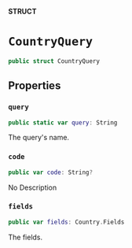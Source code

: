**STRUCT**

# `CountryQuery`

```swift
public struct CountryQuery
```

## Properties
### `query`

```swift
public static var query: String
```

The query's name.

### `code`

```swift
public var code: String?
```

No Description

### `fields`

```swift
public var fields: Country.Fields
```

The fields.
